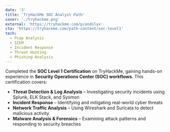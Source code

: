```yaml
---
date: '3'
title: 'TryHackMe SOC Analyst Path'
cover: './tryhackme.png'
external: 'https://tryhackme.com/p/andslyx'
cta: 'https://tryhackme.com/path-content/soc-level1'
tech:
  - Pcap Analysis
  - SIEM
  - Incident Response
  - Threat Hunting
  - Phishing Analysis
---
```


Completed the **SOC Level 1 Certification** on TryHackMe, gaining hands-on experience in **Security Operations Center (SOC) workflows**. This certification covers:

- **Threat Detection & Log Analysis** – Investigating security incidents using Splunk, ELK Stack, and Sysmon
- **Incident Response** – Identifying and mitigating real-world cyber threats
- **Network Traffic Analysis** – Using Wireshark and Suricata to detect malicious activity
- **Malware Analysis & Forensics** – Examining attack patterns and responding to security breaches

